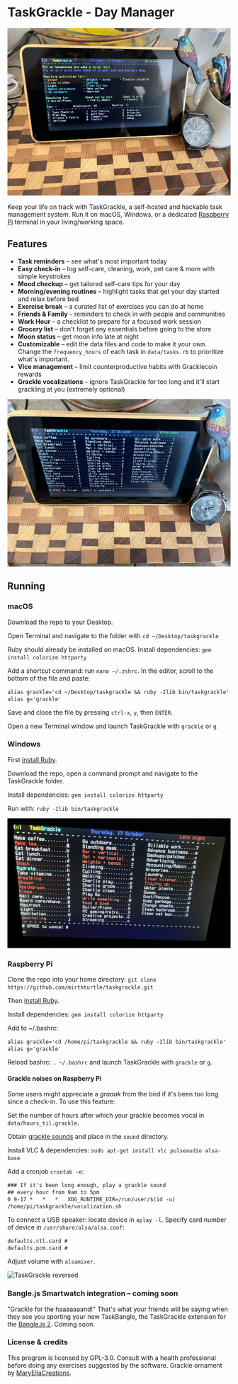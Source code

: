 # TaskGrackle - Day Manager

![TaskGrackle in operation](https://github.com/mirthturtle/taskgrackle/blob/main/img/taskgrackle-daytime.jpg "TaskGrackle in operation")

Keep your life on track with TaskGrackle, a self-hosted and hackable task management system. Run it on macOS, Windows, or a dedicated [Raspberry Pi](https://www.raspberrypi.com/) terminal in your living/working space.

## Features

- **Task reminders** – see what's most important today
- **Easy check-in** – log self-care, cleaning, work, pet care & more with simple keystrokes
- **Mood checkup** – get tailored self-care tips for your day
- **Morning/evening routines** – highlight tasks that get your day started and relax before bed
- **Exercise break** – a curated list of exercises you can do at home
- **Friends & Family** – reminders to check in with people and communities
- **Work Hour** – a checklist to prepare for a focused work session
- **Grocery list** – don't forget any essentials before going to the store
- **Moon status** – get moon info late at night
- **Customizable** – edit the data files and code to make it your own. Change the `frequency_hours` of each task in `data/tasks.rb` to prioritize what's important.
- **Vice management** – limit counterproductive habits with Gracklecoin rewards
- **Grackle vocalizations** – ignore TaskGrackle for too long and it'll start grackling at you (extremely optional)

![Checking in tasks](https://github.com/mirthturtle/taskgrackle/blob/main/img/taskgrackle-checkin.jpg "Checking in tasks")


## Running

### macOS

Download the repo to your Desktop.

Open Terminal and navigate to the folder with `cd ~/Desktop/taskgrackle`

Ruby should already be installed on macOS. Install dependencies: `gem install colorize httparty`

Add a shortcut command: run `nano ~/.zshrc`. In the editor, scroll to the bottom of the file and paste:
```
alias grackle='cd ~/Desktop/taskgrackle && ruby -Ilib bin/taskgrackle'
alias g='grackle'
```
Save and close the file by pressing `ctrl-x`, `y`, then `ENTER`.

Open a new Terminal window and launch TaskGrackle with `grackle` or `g`.

### Windows

First [install Ruby](https://rubyinstaller.org/).

Download the repo, open a command prompt and navigate to the TaskGrackle folder.

Install dependencies: `gem install colorize httparty`

Run with: `ruby -Ilib bin/taskgrackle`

![TaskGrackle Nights](https://github.com/mirthturtle/taskgrackle/blob/main/img/taskgrackle-nights.jpg "TaskGrackle Nights")


### Raspberry Pi

Clone the repo into your home directory: `git clone https://github.com/mirthturtle/taskgrackle.git`

Then [install Ruby](https://www.ruby-lang.org/en/documentation/installation/).

Install dependencies: `gem install colorize httparty`

Add to ~/.bashrc:
```
alias grackle='cd /home/pi/taskgrackle && ruby -Ilib bin/taskgrackle'
alias g='grackle'
```
Reload bashrc: `. ~/.bashrc` and launch TaskGrackle with `grackle` or `g`.

#### Grackle noises on Raspberry Pi

Some users might appreciate a *graaak* from the bird if it's been too long since a check-in. To use this feature:

Set the number of hours after which your grackle becomes vocal in `data/hours_til.grackle`.

Obtain [grackle sounds](https://www.audubon.org/field-guide/bird/common-grackle) and place in the `sound` directory.

Install VLC & dependencies: `sudo apt-get install vlc pulseaudio alsa-base`

Add a cronjob `crontab -e`:
```
### If it's been long enough, play a grackle sound
## every hour from 9am to 5pm
0 9-17 *   *   *   XDG_RUNTIME_DIR=/run/user/$(id -u) /home/pi/taskgrackle/vocalization.sh
```

To connect a USB speaker: locate device in `aplay -l`. Specify card number of device in `/usr/share/alsa/alsa.conf`:
```
defaults.ctl.card #
defaults.pcm.card #
```
Adjust volume with `alsamixer`.

![TaskGrackle reversed](https://github.com/mirthturtle/taskgrackle/blob/main/img/taskgrackle-reverse.jpg "TaskGrackle reversed")

### Bangle.js Smartwatch integration – coming soon

"Grackle for the haaaaaaand!" That's what your friends will be saying when they see you sporting your new TaskBangle, the TaskGrackle extension for the [Bangle.js 2](https://banglejs.com/). Coming soon.


### License & credits

This program is licensed by GPL-3.0. Consult with a health professional before doing any exercises suggested by the software. Grackle ornament by [MaryEllaCreations](https://www.etsy.com/shop/MaryEllaCreations).
